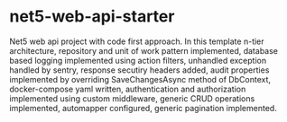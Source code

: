 # net5-web-api-starter
Net5 web api project with code first approach. In this template n-tier architecture, repository and unit of work pattern implemented,
database based logging implemented using action filters, 
unhandled exception handled by sentry, response secutiry headers added, audit properties implemented by overriding SaveChangesAsync method of DbContext,
docker-compose yaml written, 
authentication and authorization implemented using custom middleware, generic CRUD operations implemented, automapper configured,
generic pagination implemented.
